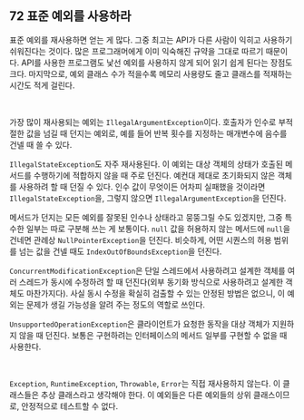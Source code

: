 ## 72 표준 예외를 사용하라

표준 예외를 재사용하면 얻는 게 많다. 그중 최고는 API가 다른 사람이 익히고 사용하기 쉬워진다는 것이다. 많은 프로그래머에게 이미 익숙해진 규약을 그대로 따르기 때문이다. API를 사용한 프로그램도 낯선 예외를 사용하지 않게 되어 읽기 쉽게 된다는 장점도 크다. 마지막으로, 예외 클래스 수가 적을수록 메모리 사용량도 줄고 클래스를 적재하는 시간도 적게 걸린다.

<br />

가장 많이 재사용되는 예외는 `IllegalArgumentException`이다. 호출자가 인수로 부적절한 값을 넘길 때 던지는 예외로, 예를 들어 반복 횟수를 지정하는 매개변수에 음수를 건넬 때 쓸 수 있다.

`IllegalStateException`도 자주 재사용된다. 이 예외는 대상 객체의 상태가 호출된 메서드를 수행하기에 적합하지 않을 때 주로 던진다. 예컨대 제대로 초기화되지 않은 객체를 사용하려 할 때 던질 수 있다. 인수 값이 무엇이든 어차피 실패했을 것이라면 `IllegalStateException`을, 그렇지 않으면 `IllegalArgumentException`을 던진다.

메서드가 던지는 모든 예외를 잘못된 인수나 상태라고 뭉뚱그릴 수도 있겠지만, 그중 특수한 일부는 따로 구분해 쓰는 게 보통이다. `null` 값을 허용하지 않는 메서드에 `null`을 건네면 관례상 `NullPointerException`을 던진다. 비슷하게, 어떤 시퀀스의 허용 범위를 넘는 값을 건넬 때도 `IndexOutOfBoundsException`을 던진다.

`ConcurrentModificationException`은 단일 스레드에서 사용하려고 설계한 객체를 여러 스레드가 동시에 수정하려 할 때 던진다(외부 동기화 방식으로 사용하려고 설계한 객체도 마찬가지다). 사실 동시 수정을 확실히 검출할 수 있는 안정된 방법은 없으니, 이 예외는 문제가 생길 가능성을 알려 주는 정도의 역할로 쓰인다.

`UnsupportedOperationException`은 클라이언트가 요청한 동작을 대상 객체가 지원하지 않을 때 던진다. 보통은 구현하려는 인터페이스의 메서드 일부를 구현할 수 없을 때 사용한다.

<br />

`Exception`, `RuntimeException`, `Throwable`, `Error`는 직접 재사용하지 않는다. 이 클래스들은 추상 클래스라고 생각해야 한다. 이 예외들은 다른 예외들의 상위 클래스이므로, 안정적으로 테스트할 수 없다.